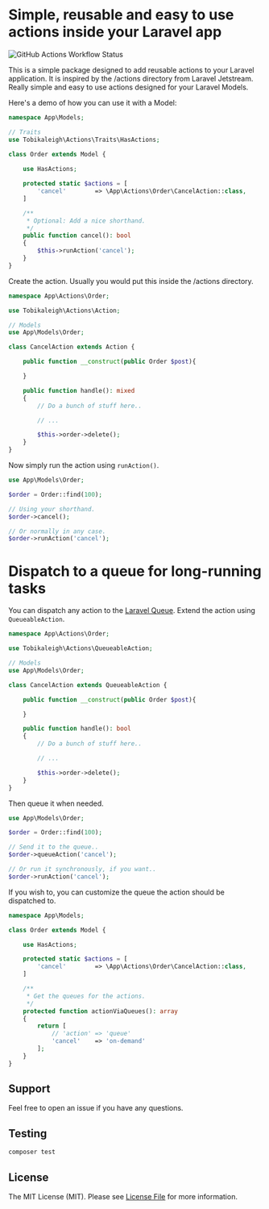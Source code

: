 # Simple, reusable and easy to use actions inside your Laravel app

![GitHub Actions Workflow Status](https://img.shields.io/github/actions/workflow/status/tobikaleigh/laravel-actions/run-tests.yml?label=Tests)

This is a simple package designed to add reusable actions to your Laravel application. It is inspired by the /actions directory from Laravel Jetstream. Really simple and easy to use actions designed for your Laravel Models.

Here's a demo of how you can use it with a Model:

```php
namespace App\Models;

// Traits
use Tobikaleigh\Actions\Traits\HasActions;

class Order extends Model {
    
    use HasActions;

    protected static $actions = [
        'cancel'        => \App\Actions\Order\CancelAction::class,
    ]

    /**
     * Optional: Add a nice shorthand.
     */
    public function cancel(): bool
    {
        $this->runAction('cancel');
    }
}
```

Create the action. Usually you would put this inside the /actions directory.

```php
namespace App\Actions\Order;

use Tobikaleigh\Actions\Action;

// Models
use App\Models\Order;

class CancelAction extends Action {

    public function __construct(public Order $post){

    }

    public function handle(): mixed
    {
        // Do a bunch of stuff here..

        // ...

        $this->order->delete();
    }
}
```
Now simply run the action using ``runAction()``.

```php
use App\Models\Order;

$order = Order::find(100);

// Using your shorthand.
$order->cancel();

// Or normally in any case.
$order->runAction('cancel');
```

# Dispatch to a queue for long-running tasks

You can dispatch any action to the [Laravel Queue](https://laravel.com/docs/queues). Extend the action using `QueueableAction`.

```php
namespace App\Actions\Order;

use Tobikaleigh\Actions\QueueableAction;

// Models
use App\Models\Order;

class CancelAction extends QueueableAction {

    public function __construct(public Order $post){

    }

    public function handle(): bool
    {
        // Do a bunch of stuff here..

        // ...

        $this->order->delete();
    }
}
```

Then queue it when needed.

```php
use App\Models\Order;

$order = Order::find(100);

// Send it to the queue..
$order->queueAction('cancel');

// Or run it synchronously, if you want..
$order->runAction('cancel');
```

If you wish to, you can customize the queue the action should be dispatched to.

```php
namespace App\Models;

class Order extends Model {

    use HasActions;

    protected static $actions = [
        'cancel'        => \App\Actions\Order\CancelAction::class,
    ]

    /**
     * Get the queues for the actions.
     */
    protected function actionViaQueues(): array
    {
        return [
            // 'action' => 'queue'
            'cancel'    => 'on-demand'
        ];
    }
}
```

## Support

Feel free to open an issue if you have any questions.

## Testing

```bash
composer test
```

## License

The MIT License (MIT). Please see [License File](LICENSE.md) for more information.
